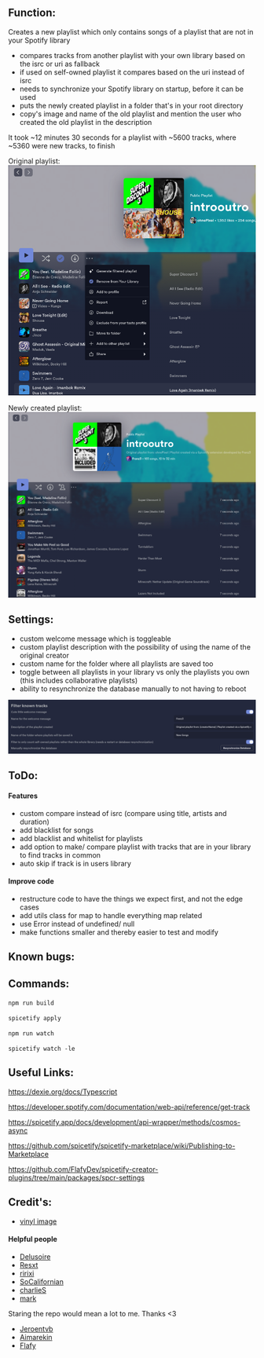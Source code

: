 ## Function:

Creates a new playlist which only contains songs of a playlist that are not in your Spotify library

- compares tracks from another playlist with your own library based on the isrc or uri as fallback
- if used on self-owned playlist it compares based on the uri instead of isrc
- needs to synchronize your Spotify library on startup, before it can be used
- puts the newly created playlist in a folder that's in your root directory
- copy's image and name of the old playlist and mention the user who created the old playlist in the description

It took ~12 minutes 30 seconds for a playlist with ~5600 tracks, where ~5360 were new tracks, to finish

Original playlist:
<img src="assets/ContextMenu.png">

Newly created playlist:
<img src="assets/Final Playlist.png">

## Settings:

- custom welcome message which is toggleable
- custom playlist description with the possibility of using the name of the original creator
- custom name for the folder where all playlists are saved too
- toggle between all playlists in your library vs only the playlists you own (this includes collaborative playlists)
- ability to resynchronize the database manually to not having to reboot

<img src="assets/Settings.png">

## ToDo:

#### Features

- custom compare instead of isrc (compare using title, artists and duration)
- add blacklist for songs
- add blacklist and whitelist for playlists
- add option to make/ compare playlist with tracks that are in your library to find tracks in common
- auto skip if track is in users library

#### Improve code

- restructure code to have the things we expect first, and not the edge cases
- add utils class for map to handle everything map related
- use Error instead of undefined/ null
- make functions smaller and thereby easier to test and modify

## Known bugs:

## Commands:

``npm run build``

``spicetify apply``

``npm run watch``

``spicetify watch -le``

## Useful Links:

https://dexie.org/docs/Typescript

https://developer.spotify.com/documentation/web-api/reference/get-track

https://spicetify.app/docs/development/api-wrapper/methods/cosmos-async

https://github.com/spicetify/spicetify-marketplace/wiki/Publishing-to-Marketplace

https://github.com/FlafyDev/spicetify-creator-plugins/tree/main/packages/spcr-settings

## Credit's:

- [vinyl image](https://unsplash.com/photos/assorted-books-on-red-plastic-crate-f8MLY_HKwqQ)
#### Helpful people
- [Delusoire](https://github.com/Delusoire)
- [Resxt](https://github.com/Resxt)
- [ririxi](https://github.com/rxri)
- [SoCalifornian](https://github.com/surfbryce)
- [charlieS](https://github.com/CharlieS1103)
- [mark](https://github.com/machinemessiah)

Staring the repo would mean a lot to me. Thanks <3
- [Jeroentvb](https://github.com/jeroentvb)
- [Aimarekin](https://github.com/Aimarekin)
- [Flafy](https://github.com/FlafyDev)
